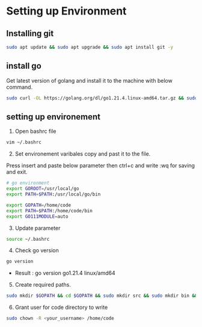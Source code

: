# Setting up Environment

## Installing git

```bash
sudo apt update && sudo apt upgrade && sudo apt install git -y
```

## install go

Get latest version of golang and install it to the machine with below command.

```bash
sudo curl -OL https://golang.org/dl/go1.21.4.linux-amd64.tar.gz && sudo rm -rf /usr/local/go && sudo tar -C /usr/local -xzf go1.21.4.linux-amd64.tar.gz
```

## setting up environement

1. Open bashrc file

```bash
vim ~/.bashrc
```

2. Set environement varibales copy and past it to the file.

Press insert and paste below parameter then ctrl+c and write :wq for saving and exit.

```bash
# go environment
export GOROOT=/usr/local/go
export PATH=$PATH:/usr/local/go/bin

export GOPATH=/home/code
export PATH=$PATH:/home/code/bin
export GO111MODULE=auto
```

3. Update parameter 

```bash
source ~/.bashrc
```

4. Check go version

```bash
go version
```
- Result : go version go1.21.4 linux/amd64

5. Create required paths.

```bash
sudo mkdir $GOPATH && cd $GOPATH && sudo mkdir src && sudo mkdir bin && sudo mkdir pkg
```

6. Grant user for code directory to write 

```bash
sudo chown -R <your_username> /home/code
```